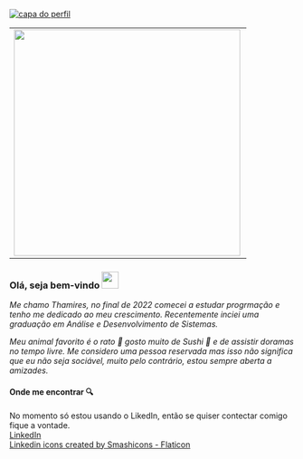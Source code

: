 <a href="https://ibb.co/QQZcDzW"><img src="https://i.ibb.co/PjRYD32/Thamires.png" alt="capa do perfil"  border="0" align="center"></a>



<center>
<table>
    <tr>
         <td><img width="400px" align="left" src="https://github-readme-stats.vercel.app/api/top-langs/?username=thamirsz&hide=html&layout=compact&theme=buefy" /></td>
        
        
     
   
</table>
</center>  


### Olá, seja bem-vindo <img src="https://raw.githubusercontent.com/iampavangandhi/iampavangandhi/master/gifs/Hi.gif" width="30px"></h2>
_Me chamo Thamires, no final de 2022 comecei a estudar progrmação e tenho me dedicado ao meu crescimento. Recentemente inciei uma graduação 
em Análise e Desenvolvimento de Sistemas._


_Meu animal favorito é o rato 🐀 gosto muito de Sushi 🍣 e de assistir doramas no tempo livre._
_Me considero uma pessoa reservada mas isso não significa que eu não seja sociável, muito pelo contrário, estou sempre aberta a amizades._


#### Onde me encontrar 🔍

No momento só estou usando o LikedIn, então se quiser contectar comigo fique a vontade.    
<a href="https://www.flaticon.com/free-icons/linkedin" title="linkedin icons"></a> [LinkedIn](https://www.linkedin.com/in/thamires-barreto)  
<a href="https://www.flaticon.com/free-icons/linkedin" title="linkedin icons">Linkedin icons created by Smashicons - Flaticon</a>

